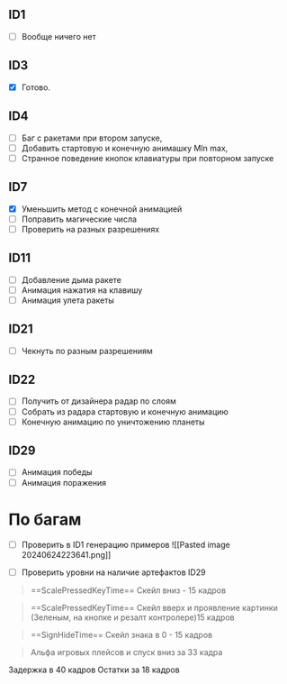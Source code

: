 ## ID1
- [ ] Вообще ничего нет
## ID3
- [x] Готово.
## ID4
- [ ] Баг с ракетами при втором запуске, 
- [ ] Добавить стартовую и конечную анимашку MIn max,
- [ ] Странное поведение кнопок клавиатуры при повторном запуске
## ID7
- [x] Уменьшить метод с конечной анимацией
- [ ] Поправить магические числа
- [ ] Проверить на разных разрешениях
## ID11
- [ ] Добавление дыма ракете
- [ ] Анимация нажатия на клавишу 
- [ ] Анимация улета ракеты
## ID21
- [ ] Чекнуть по разным разрешениям
## ID22
- [ ] Получить от дизайнера радар по слоям
- [ ] Собрать из радара стартовую и конечную анимацию
- [ ] Конечную анимацию по уничтожению планеты
## ID29
- [ ] Анимация победы
- [ ] Анимация поражения
# По багам
- [ ] Проверить в ID1 генерацию примеров
![[Pasted image 20240624223641.png]]

- [ ] Проверить уровни на наличие артефактов ID29




> ==ScalePressedKeyTime== Скейл вниз - 15 кадров

>  ==ScalePressedKeyTime== Скейл вверх и проявление картинки (Зеленым, на кнопке и резалт контролере)15 кадров

> ==SignHideTime== Скейл знака в 0 - 15 кадров

> Альфа игровых плейсов и спуск вниз за 33 кадра


Задержка в 40 кадров
Остатки за 18 кадров